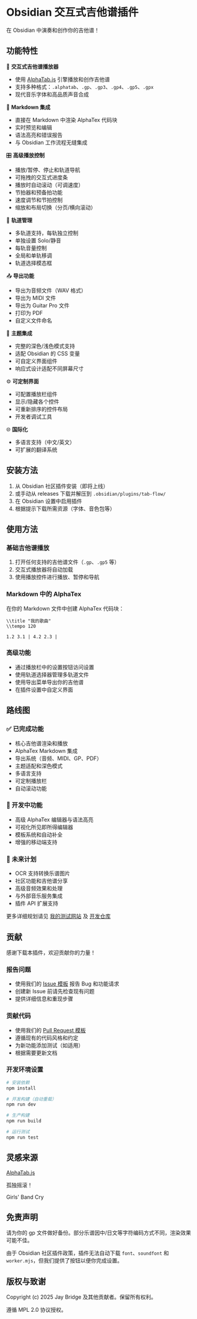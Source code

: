 # Obsidian 交互式吉他谱插件

在 Obsidian 中演奏和创作你的吉他谱！

## 功能特性

🎵 **交互式吉他谱播放器**
- 使用 [AlphaTab.js](https://alphatab.net) 引擎播放和创作吉他谱
- 支持多种格式：`.alphatab`、`.gp`、`.gp3`、`.gp4`、`.gp5`、`.gpx`
- 现代音乐字体和高品质声音合成

🎼 **Markdown 集成**
- 直接在 Markdown 中渲染 AlphaTex 代码块
- 实时预览和编辑
- 语法高亮和错误报告
- 与 Obsidian 工作流程无缝集成

🎛️ **高级播放控制**
- 播放/暂停、停止和轨道导航
- 可拖拽的交互式进度条
- 播放时自动滚动（可调速度）
- 节拍器和预备拍功能
- 速度调节和节拍控制
- 缩放和布局切换（分页/横向滚动）

🎯 **轨道管理**
- 多轨道支持，每轨独立控制
- 单独设置 Solo/静音
- 每轨音量控制
- 全局和单轨移调
- 轨道选择模态框

📤 **导出功能**
- 导出为音频文件（WAV 格式）
- 导出为 MIDI 文件
- 导出为 Guitar Pro 文件
- 打印为 PDF
- 自定义文件命名

🎨 **主题集成**
- 完整的深色/浅色模式支持
- 适配 Obsidian 的 CSS 变量
- 可自定义界面组件
- 响应式设计适配不同屏幕尺寸

⚙️ **可定制界面**
- 可配置播放栏组件
- 显示/隐藏各个控件
- 可重新排序的控件布局
- 开发者调试工具

🌐 **国际化**
- 多语言支持（中文/英文）
- 可扩展的翻译系统

## 安装方法

1. 从 Obsidian 社区插件安装（即将上线）
2. 或手动从 releases 下载并解压到 `.obsidian/plugins/tab-flow/`
3. 在 Obsidian 设置中启用插件
4. 根据提示下载所需资源（字体、音色包等）

## 使用方法

### 基础吉他谱播放
1. 打开任何支持的吉他谱文件（`.gp`、`.gp5` 等）
2. 交互式播放器将自动加载
3. 使用播放控件进行播放、暂停和导航

### Markdown 中的 AlphaTex
在你的 Markdown 文件中创建 AlphaTex 代码块：

```alphatex
\\title "我的歌曲"
\\tempo 120

1.2 3.1 | 4.2 2.3 | 
```

### 高级功能
- 通过播放栏中的设置按钮访问设置
- 使用轨道选择器管理多轨道文件
- 使用导出菜单导出你的吉他谱
- 在插件设置中自定义界面

## 路线图

### ✅ 已完成功能
- 核心吉他谱渲染和播放
- AlphaTex Markdown 集成
- 导出系统（音频、MIDI、GP、PDF）
- 主题适配和深色模式
- 多语言支持
- 可定制播放栏
- 自动滚动功能

### 🚧 开发中功能
- 高级 AlphaTex 编辑器与语法高亮
- 可视化所见即所得编辑器
- 模板系统和自动补全
- 增强的移动端支持

### 🔮 未来计划
- OCR 支持转换乐谱图片
- 社区功能和吉他谱分享
- 高级音频效果和处理
- 与外部音乐服务集成
- 插件 API 扩展支持

更多详细规划请见 [我的测试网站](https://liubinfighter.github.io/alphatab-vue/) 及 [开发仓库](https://github.com/LIUBINfighter/alphatab-vue)

## 贡献

感谢下载本插件，欢迎贡献你的力量！

### 报告问题
- 使用我们的 [Issue 模板](.github/ISSUE_TEMPLATE/) 报告 Bug 和功能请求
- 创建新 Issue 前请先检查现有问题
- 提供详细信息和重现步骤

### 贡献代码
- 使用我们的 [Pull Request 模板](.github/pull_request_template.md)
- 遵循现有的代码风格和约定
- 为新功能添加测试（如适用）
- 根据需要更新文档

### 开发环境设置
```bash
# 安装依赖
npm install

# 开发构建（自动重载）
npm run dev

# 生产构建
npm run build

# 运行测试
npm run test
```

<!-- 如果你想为 obsidian-tab-flow 添加新语言，请先阅读本指南。 -->

## 灵感来源

[AlphaTab.js](https://alphatab.net)

孤独摇滚！

Girls' Band Cry

## 免责声明

请为你的 gp 文件做好备份。部分乐谱因中/日文等字符编码方式不同，渲染效果可能不佳。

由于 Obsidian 社区插件政策，插件无法自动下载 `font`、`soundfont` 和 `worker.mjs`，但我们提供了按钮以便你完成设置。

<!-- 本插件与 AlphaTab.js 及 Obsidian 官方团队无官方关系。 -->

## 版权与致谢

Copyright (c) 2025 Jay Bridge 及其他贡献者。保留所有权利。

遵循 MPL 2.0 协议授权。

<!-- ## 使用的依赖包 -->

<!-- AlphaTab.js -->

<!-- ## 开发环境 -->

<!-- VSCode -->
